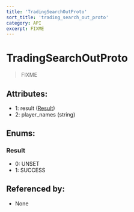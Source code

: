 ```yaml
---
title: 'TradingSearchOutProto'
sort_title: 'trading_search_out_proto'
category: API
excerpt: FIXME
---
```


# TradingSearchOutProto

> FIXME

## Attributes:

- 1: result ([Result](#result))
- 2: player_names (string) 

## Enums:

### Result
- 0: UNSET
- 1: SUCCESS

## Referenced by:

- None
